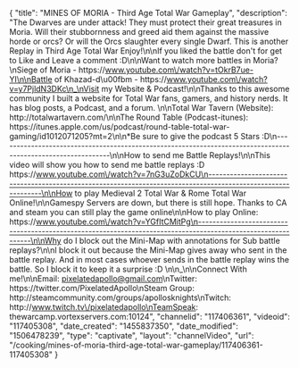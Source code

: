 {
    "title": "MINES OF MORIA - Third Age Total War Gameplay",
    "description": "The Dwarves are under attack!  They must protect their great treasures in Moria.  Will their stubbornness and greed aid them against the massive horde or orcs?  Or will the Orcs slaughter every single Dwarf.  This is another Replay in Third Age Total War Enjoy!\n\nIf you liked the battle don't for get to Like and Leave a comment :D\n\nWant to watch more battles in Moria?\nSiege of Moria - https:\/\/www.youtube.com\/watch?v=tOkrB7ue-YI\n\nBattle of Khazad-d\u00fbm - https:\/\/www.youtube.com\/watch?v=y7PjldN3DKc\n_\nVisit my Website & Podcast!\n\nThanks to this awesome community I built a website for Total War fans, gamers, and history nerds.  It has blog posts, a Podcast, and a forum.  \n\nTotal War Tavern (Website): http:\/\/totalwartavern.com\/\n\nThe Round Table (Podcast-itunes): https:\/\/itunes.apple.com\/us\/podcast\/round-table-total-war-gaming\/id1012071205?mt=2\n\n*Be sure to give the podcast 5 Stars :D\n-------------------------------------------------------------------------------------------------------------\n\nHow to send me Battle Replays!\n\nThis video will show you how to send me battle replays :D https:\/\/www.youtube.com\/watch?v=7nG3uZoDkCU\n-------------------------------------------------------------------------------------------------------------\n\nHow to play Medieval 2 Total War & Rome Total War Online!\n\nGamespy Servers are down, but there is still hope.  Thanks to CA and steam you can still play the game online\n\nHow to play Online: https:\/\/www.youtube.com\/watch?v=YGfItCMitPg\n-------------------------------------------------------------------------------------------------------------\n\nWhy do I block out the Mini-Map with annotations for Sub battle replays?\n\nI block it out because the Mini-Map gives away who sent in the battle replay.  And in most cases whoever sends in the battle replay wins the battle.  So I block it to keep it a surprise :D  \n\n_\n\nConnect With me!\n\nEmail: pixelatedapollo@gmail.com\nTwitter: https:\/\/twitter.com\/PixelatedApollo\nSteam Group:  http:\/\/steamcommunity.com\/groups\/apollosknights\nTwitch: http:\/\/www.twitch.tv\/pixelatedapollo\nTeamSpeak: thewarcamp.vortexservers.com:10124",
    "channelid": "117406361",
    "videoid": "117405308",
    "date_created": "1455837350",
    "date_modified": "1506478239",
    "type": "captivate",
    "layout": "channelVideo",
    "url": "\/cooking\/mines-of-moria-third-age-total-war-gameplay\/117406361-117405308"
}
